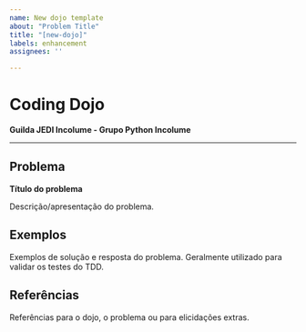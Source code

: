 ```yaml
---
name: New dojo template
about: "Problem Title"
title: "[new-dojo]"
labels: enhancement
assignees: ''

---
```


# Coding Dojo

**Guilda JEDI Incolume - Grupo Python Incolume**

---

## Problema

**Título do problema**

Descrição/apresentação do problema.

## Exemplos

Exemplos de solução e resposta do problema. Geralmente utilizado para validar os testes do TDD.

## Referências

Referências para o dojo, o problema ou para elicidações extras.
